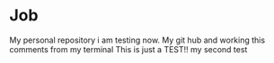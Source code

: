 # Job
My personal repository
i am testing now. My git hub and working this comments from my terminal
This is just a TEST!!
my second test